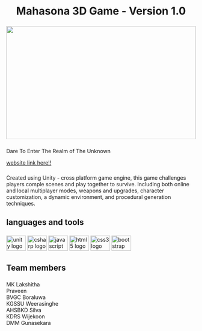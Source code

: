 <h1 align="center">Mahasona 3D Game - Version 1.0</h1>

###
<div align="center">
  <img height="300" width="100%" src="/images/114.png"  />
</div>

###
###

<p align="left">Dare To Enter The Realm of The Unknown</p>
<a href="http://mahasona3d.epizy.com">website link here!!</a>

###

<p align="left">Created using Unity - cross platform game engine, this game challenges players comple scenes and play together to survive. Including both online and local multiplayer modes, weapons and upgrades, character customization, a dynamic environment, and procedural generation techniques.</p>

###

<h2 align="left">languages and tools</h2>

###

<div align="left">
  <img src="/images/icons8-unity.svg" height="40" width="52" alt="unity logo"  />
  <img src="https://cdn.jsdelivr.net/gh/devicons/devicon/icons/csharp/csharp-original.svg" height="40" width="52" alt="csharp logo"  />
  <img src="https://cdn.jsdelivr.net/gh/devicons/devicon/icons/javascript/javascript-original.svg" height="40" width="52" alt="javascript logo"  />
  <img src="https://cdn.jsdelivr.net/gh/devicons/devicon/icons/html5/html5-original.svg" height="40" width="52" alt="html5 logo"  />
  <img src="https://cdn.jsdelivr.net/gh/devicons/devicon/icons/css3/css3-original.svg" height="40" width="52" alt="css3 logo"  />
  <img src="https://cdn.jsdelivr.net/gh/devicons/devicon/icons/bootstrap/bootstrap-original.svg" height="40" width="52" alt="bootstrap logo"  />
</div>

###

<h2 align="left">Team members</h2>

###

<p align="left">MK Lakshitha<br>Praveen<br>BVGC Boraluwa<br>KGSSU Weerasinghe<br>AHSBKD Silva<br>KDRS Wijekoon<br>DMM Gunasekara</p>

###
